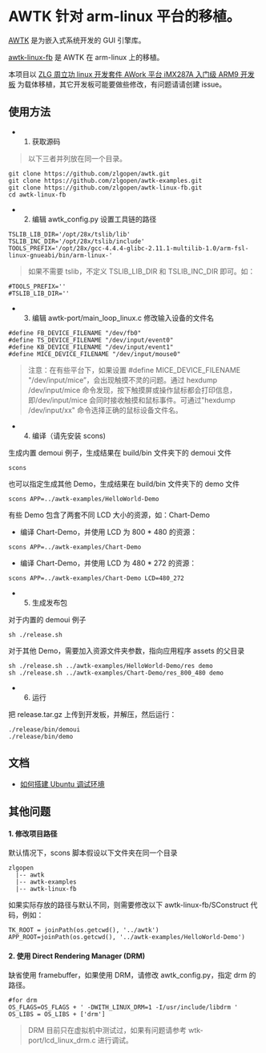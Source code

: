 # AWTK 针对 arm-linux 平台的移植。

[AWTK](https://github.com/zlgopen/awtk) 是为嵌入式系统开发的 GUI 引擎库。

[awtk-linux-fb](https://github.com/zlgopen/awtk-linux-fb) 是 AWTK 在 arm-linux 上的移植。

本项目以 [ZLG 周立功 linux 开发套件 AWork 平台 iMX287A 入门级 ARM9 开发板](https://item.taobao.com/item.htm?spm=a230r.1.14.1.29c8b3f8qxjYf7&id=536334628394&ns=1&abbucket=17#detail) 为载体移植，其它开发板可能要做些修改，有问题请请创建 issue。 

## 使用方法

* 1. 获取源码

> 以下三者并列放在同一个目录。

```
git clone https://github.com/zlgopen/awtk.git
git clone https://github.com/zlgopen/awtk-examples.git
git clone https://github.com/zlgopen/awtk-linux-fb.git
cd awtk-linux-fb
```

* 2. 编辑 awtk_config.py 设置工具链的路径

```
TSLIB_LIB_DIR='/opt/28x/tslib/lib'
TSLIB_INC_DIR='/opt/28x/tslib/include'
TOOLS_PREFIX='/opt/28x/gcc-4.4.4-glibc-2.11.1-multilib-1.0/arm-fsl-linux-gnueabi/bin/arm-linux-'
```

> 如果不需要 tslib，不定义 TSLIB\_LIB\_DIR 和 TSLIB\_INC\_DIR 即可。如：

```
#TOOLS_PREFIX=''
#TSLIB_LIB_DIR=''
```

* 3. 编辑 awtk-port/main\_loop\_linux.c 修改输入设备的文件名

```
#define FB_DEVICE_FILENAME "/dev/fb0"
#define TS_DEVICE_FILENAME "/dev/input/event0"
#define KB_DEVICE_FILENAME "/dev/input/event1"
#define MICE_DEVICE_FILENAME "/dev/input/mouse0"
```

> 注意：在有些平台下，如果设置 #define MICE_DEVICE_FILENAME "/dev/input/mice”，会出现触摸不灵的问题。通过 hexdump /dev/input/mice 命令发现，按下触摸屏或操作鼠标都会打印信息，即/dev/input/mice 会同时接收触摸和鼠标事件。可通过"hexdump  /dev/input/xx" 命令选择正确的鼠标设备文件名。

* 4. 编译（请先安装 scons)

生成内置 demoui 例子，生成结果在 build/bin 文件夹下的 demoui 文件

```
scons
```

也可以指定生成其他 Demo，生成结果在 build/bin 文件夹下的 demo 文件

```
scons APP=../awtk-examples/HelloWorld-Demo
```

有些 Demo 包含了两套不同 LCD 大小的资源，如：Chart-Demo

* 编译 Chart-Demo，并使用 LCD 为 800 * 480 的资源：

```
scons APP=../awtk-examples/Chart-Demo
```
* 编译 Chart-Demo，并使用 LCD 为 480 * 272 的资源：

```
scons APP=../awtk-examples/Chart-Demo LCD=480_272
```
* 5. 生成发布包

对于内置的 demoui 例子

```
sh ./release.sh
```

对于其他 Demo，需要加入资源文件夹参数，指向应用程序 assets 的父目录

```
sh ./release.sh ../awtk-examples/HelloWorld-Demo/res demo
sh ./release.sh ../awtk-examples/Chart-Demo/res_800_480 demo
```

* 6. 运行

把 release.tar.gz 上传到开发板，并解压，然后运行：

```
./release/bin/demoui
./release/bin/demo
```

## 文档

* [如何搭建 Ubuntu 调试环境](docs/how_to_use_in_vmware.md)

## 其他问题

#### 1. 修改项目路径

默认情况下，scons 脚本假设以下文件夹在同一个目录

```
zlgopen
  |-- awtk
  |-- awtk-examples
  |-- awtk-linux-fb
```

如果实际存放的路径与默认不同，则需要修改以下 awtk-linux-fb/SConstruct 代码，例如：

```
TK_ROOT = joinPath(os.getcwd(), '../awtk')
APP_ROOT=joinPath(os.getcwd(), '../awtk-examples/HelloWorld-Demo')
```

#### 2. 使用 Direct Rendering Manager (DRM)

缺省使用 framebuffer，如果使用 DRM，请修改 awtk\_config.py，指定 drm 的路径。

```
#for drm
OS_FLAGS=OS_FLAGS + ' -DWITH_LINUX_DRM=1 -I/usr/include/libdrm '
OS_LIBS = OS_LIBS + ['drm']
```
> DRM 目前只在虚拟机中测试过，如果有问题请参考 wtk-port/lcd\_linux\_drm.c 进行调试。
